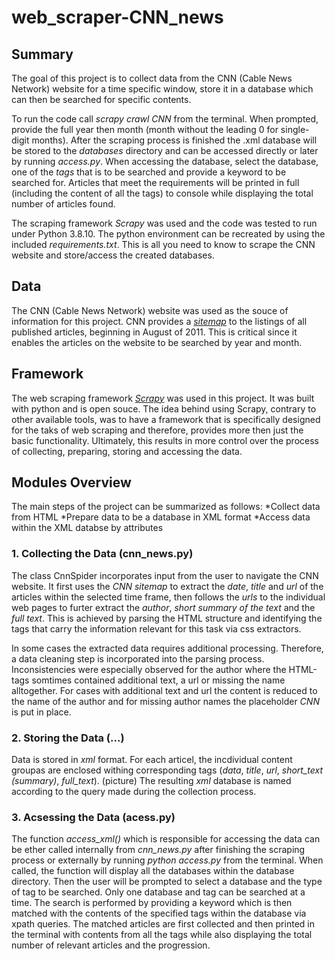 # web_scraper-CNN_news

## Summary
The goal of this project is to collect data from the CNN (Cable News Network) website for a time specific window, store it in a database which can then be searched for specific contents.

To run the code call _scrapy crawl CNN_ from the terminal. When prompted, provide the full year then month (month without the leading 0 for single-digit months).
After the scraping process is finished the .xml database will be stored to the _databases_ directory and can be accessed directly or later by running _access.py_.
When accessing the database, select the database, one of the _tags_ that is to be searched and provide a keyword to be searched for.
Articles that meet the requirements will be printed in full (including the content of all the tags) to console while displaying the total number of articles found.

The scraping framework _Scrapy_ was used and the code was tested to run under Python 3.8.10. The python environment can be recreated by using the included _requirements.txt_.
This is all you need to know to scrape the CNN website and store/access the created databases.

## Data
The CNN (Cable News Network) website was used as the souce of information for this project. CNN provides a [_sitemap_](https://edition.cnn.com/sitemap.html) to the listings of all published articles, beginning in August of 2011. This is critical since it enables the articles on the website to be searched by year and month.

## Framework
The web scraping framework [_Scrapy_](https://github.com/scrapy/scrapy) was used in this project. It was built with python and is open souce. The idea behind using Scrapy, contrary to other available tools, was to have a framework that is specifically designed for the taks of web scraping and therefore, provides more then just the basic functionality. Ultimately, this results in more control over the process of collecting, preparing, storing and accessing the data.

## Modules Overview
The main steps of the project can be summarized as follows:
*Collect data from HTML
*Prepare data to be a database in XML format
*Access data within the XML databse by attributes

### 1. Collecting the Data (cnn_news.py)
The class CnnSpider incorporates input from the user to navigate the CNN website. It first uses the _CNN sitemap_ to extract the _date_, _title_ and _url_ of the articles within the selected time frame, then follows the _urls_ to the individual web pages to furter extract the _author_, _short summary of the text_ and the _full text_. This is achieved by parsing the HTML structure and identifying the tags that carry the information relevant for this task via css extractors.

In some cases the extracted data requires additional processing. Therefore, a data cleaning step is incorporated into the parsing process. Inconsistencies were especially observed for the author where the HTML-tags somtimes contained additional text, a url or missing the name alltogether.
For cases with additional text and url the content is reduced to the name of the author and for missing author names the placeholder _CNN_ is put in place.

### 2. Storing the Data (...)
Data is stored in _xml_ format. For each articel, the incdividual content groupas are enclosed withing corresponding tags (_data_, _title_, _url_, _short_text (summary)_, _full_text_).
(picture)
The resulting _xml_ database is named according to the query made during the collection process.

### 3. Acsessing the Data (acess.py)
The function _access_xml()_ which is responsible for accessing the data can be ether called internally from _cnn_news.py_ after finishing the scraping process or externally by running _python access.py_ from the terminal.
When called, the function will display all the databases within the database directory. Then the user will be prompted to select a database and the type of tag to be searched. Only one database and tag can be searched at a time. The search is performed by providing a keyword which is then matched with the contents of the specified tags within the database via xpath queries.
The matched articles are first collected and then printed in the terminal with contents from all the tags while also displaying the total number of relevant articles and the progression.
